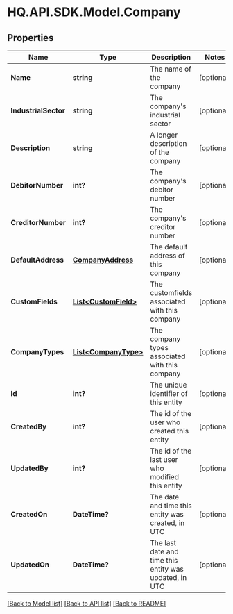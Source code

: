 # HQ.API.SDK.Model.Company
## Properties

Name | Type | Description | Notes
------------ | ------------- | ------------- | -------------
**Name** | **string** | The name of the company | [optional] 
**IndustrialSector** | **string** | The company&#39;s industrial sector | [optional] 
**Description** | **string** | A longer description of the company | [optional] 
**DebitorNumber** | **int?** | The company&#39;s debitor number | [optional] 
**CreditorNumber** | **int?** | The company&#39;s creditor number | [optional] 
**DefaultAddress** | [**CompanyAddress**](CompanyAddress.md) | The default address of this company | [optional] 
**CustomFields** | [**List&lt;CustomField&gt;**](CustomField.md) | The customfields associated with this company | [optional] 
**CompanyTypes** | [**List&lt;CompanyType&gt;**](CompanyType.md) | The company types associated with this company | [optional] 
**Id** | **int?** | The unique identifier of this entity | [optional] 
**CreatedBy** | **int?** | The id of the user who created this entity | [optional] 
**UpdatedBy** | **int?** | The id of the last user who modified this entity | [optional] 
**CreatedOn** | **DateTime?** | The date and time this entity was created, in UTC | [optional] 
**UpdatedOn** | **DateTime?** | The last date and time this entity was updated, in UTC | [optional] 

[[Back to Model list]](../README.md#documentation-for-models) [[Back to API list]](../README.md#documentation-for-api-endpoints) [[Back to README]](../README.md)


